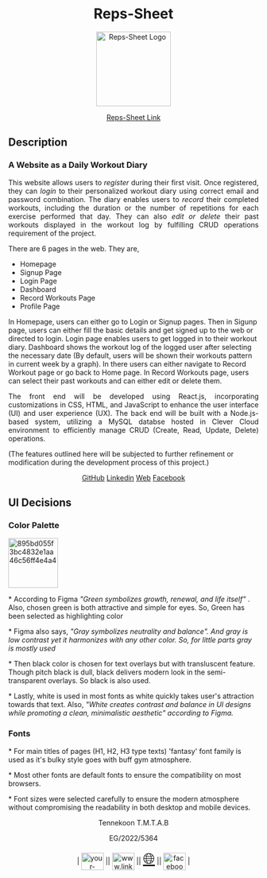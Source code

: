 <h1 align="center">Reps-Sheet</h1>
<p align="center"><a href="https://thanu10ekoon.github.io/GUI/" target="blank"><img align="center" src="https://i.ibb.co/DRpL86q/logo192.png" alt="Reps-Sheet Logo" width="150px" /></a></p>
<p align="center"><a align="center" href="https://thanu10ekoon.github.io/GUI/">Reps-Sheet Link</a></p>
<h2>Description</h2>
<h3>A Website as a Daily Workout Diary</h3>

<p align="justify">This website allows users to <em>register</em> during their first visit. Once registered, they can <em>login</em> to their personalized workout diary using correct email and password combination. The diary enables users to <em>record</em> their completed workouts, including the duration or the number of repetitions for each exercise performed that day. They can also <em>edit or delete</em> their past workouts displayed in the workout log by fulfilling CRUD operations requirement of the project.
</p>

<p align="justify">There are 6 pages in the web. They are,
  <ul>
    <li>Homepage</li>
    <li>Signup Page</li>
    <li>Login Page</li>
    <li>Dashboard</li>
    <li>Record Workouts Page</li>
    <li>Profile Page</li>
  </ul>
</p>
<p>In Homepage, users can either go to Login or Signup pages. Then in Sigunp page, users can either fill the basic details and get signed up to the web or directed to login. Login page enables users to get logged in to their workout diary. Dashboard shows the workout log of the logged user after selecting the necessary date (By default, users will be shown their workouts pattern in current week by a graph). In there users can either navigate to Record Workout page or go back to Home page. In Record Workouts page, users can select their past workouts and can either edit or delete them.</p>

<p align="justify">The front end will be developed using React.js, incorporating customizations in CSS, HTML, and JavaScript to enhance the user interface (UI) and user experience (UX). The back end will be built with a Node.js-based system, utilizing a MySQL databse hosted in Clever Cloud environment to efficiently manage CRUD (Create, Read, Update, Delete) operations.
</p>
<p>(The features outlined here will be subjected to further refinement or modification during the development process of this project.)</p>
<p> </p>

<p align="center"><a href="https://github.com/Thanu10ekoon">GitHub</a>
<a href="https://www.linkedin.com/in/thanujaya-tennekoon-b9a155271/">Linkedin</a>
<a href="https://thanu10ekoon.github.io/web">Web</a>
<a href="https://web.facebook.com/thanu.ten.5">Facebook</a>
</p>
<h2>UI Decisions</h2>
<h3>Color Palette</h3>
<a href="https://ibb.co/cCmcQhc"><img src="https://i.ibb.co/hZqRVFR/895bd055f3bc4832e1aa46c56ff4e4a4.png" alt="895bd055f3bc4832e1aa46c56ff4e4a4" border="0" width="100px"></a>
<p>* According to Figma <em>"Green symbolizes growth, renewal, and life itself"</em> . Also, chosen green is both attractive and simple for eyes. So, Green has been selected as highlighting color</p>
<p>* Figma also says, <em>"Gray symbolizes neutrality and balance". And gray is low contrast yet it harmonizes with any other color. So, for little parts gray is mostly used</em></p>
<p>* Then black color is chosen for text overlays but with transluscent feature. Though pitch black is dull, black delivers modern look in the semi-transparent overlays. So black is also used.</p>
<p>* Lastly, white is used in most fonts as white quickly takes user's attraction towards that text. Also, <em>"White creates contrast and balance in UI designs while promoting a clean, minimalistic aesthetic" according to Figma.</em> </p>
<p></p>
<h3>Fonts</h3>
<p>* For main titles of pages (H1, H2, H3 type texts) 'fantasy' font family is used as it's bulky style goes with buff gym atmosphere.</p>
<p>* Most other fonts are default fonts to ensure the compatibility on most browsers.</p>
<p>* Font sizes were selected carefully to ensure the modern atmosphere without compromising the readability in both desktop and mobile devices.</p>

<p align="center">Tennekoon T.M.T.A.B</p>
<p align="center">EG/2022/5364</p>

<p align = "center">
  | 
<a href="https://github.com/Thanu10ekoon" target="blank"><img align="center" src="https://raw.githubusercontent.com/rahuldkjain/github-profile-readme-generator/master/src/images/icons/Social/github.svg" alt="your-github-username" height="35" width="45" /></a>
   ||
<a href="https://www.linkedin.com/in/thanujaya-tennekoon-b9a155271" target="blank"><img align="center" src="https://raw.githubusercontent.com/rahuldkjain/github-profile-readme-generator/master/src/images/icons/Social/linked-in-alt.svg" alt="www.linkedin.com/in/thanujaya-tennekoon-b9a155271" height="35" width="45" /></a>
   ||
<a href="https://thanu10ekoon.github.io/web" target="_blank" style="font-size: 30px;">🌐</a>
    ||
<a href="https://web.facebook.com/thanu.ten.5" target="blank"><img align="center" src="https://raw.githubusercontent.com/rahuldkjain/github-profile-readme-generator/master/src/images/icons/Social/facebook.svg" alt="facebook.com/thanu.ten.5" height="35" width="45" /></a>
|
</p>

